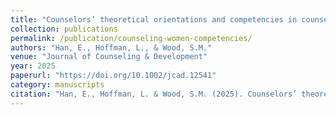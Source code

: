 ```yaml
---
title: "Counselors’ theoretical orientations and competencies in counseling women"
collection: publications
permalink: /publication/counseling-women-competencies/
authors: "Han, E., Hoffman, L., & Wood, S.M."
venue: "Journal of Counseling & Development"
year: 2025
paperurl: "https://doi.org/10.1002/jcad.12541"
category: manuscripts
citation: "Han, E., Hoffman, L. & Wood, S.M. (2025). Counselors’ theoretical orientations and competencies in counseling women. Journal of Counseling & Development, 103(1), 97-109. https://doi.org/10.1002/jcad.12541"
---
```


